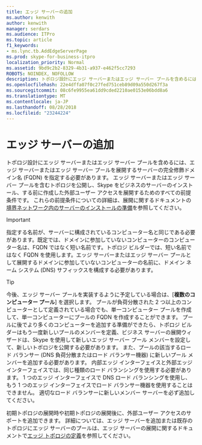 ```yaml
---
title: エッジ サーバーの追加
ms.author: kenwith
author: kenwith
manager: serdars
ms.audience: ITPro
ms.topic: article
f1_keywords:
- ms.lync.tb.AddEdgeServerPage
ms.prod: skype-for-business-itpro
localization_priority: Normal
ms.assetid: 9bd9c2b2-8329-4b31-a937-e462f5cc7293
ROBOTS: NOINDEX, NOFOLLOW
description: トポロジ設計にエッジ サーバーまたはエッジ サーバー プールを含めるには、エッジ サーバーまたはエッジ サーバー プールを展開するサーバーの完全修飾ドメイン名 (FQDN) を指定する必要があります。 エッジ サーバーまたはエッジ サーバー プールを含むトポロジを公開し、Skype をビジネスのサーバーのインストール、する前に作成した外部ユーザー アクセスを展開するためのすべての前提条件です。 これらの前提条件についての詳細は、展開に関するドキュメントの境界ネットワーク内のサーバーのインストールの準備を参照してください。
ms.openlocfilehash: 22e4dffa07f0c27fed751ceb89d09a550d267f3a
ms.sourcegitcommit: 08c6fe9955ea61dd9cded2210ae0153e06bdd8a6
ms.translationtype: MT
ms.contentlocale: ja-JP
ms.lasthandoff: 08/28/2018
ms.locfileid: "23244224"
---
```

# <a name="add-edge-server"></a>エッジ サーバーの追加

トポロジ設計にエッジ サーバーまたはエッジ サーバー プールを含めるには、エッジ サーバーまたはエッジ サーバー プールを展開するサーバーの完全修飾ドメイン名 (FQDN) を指定する必要があります。 エッジ サーバーまたはエッジ サーバー プールを含むトポロジを公開し、Skype をビジネスのサーバーのインストール、する前に作成した外部ユーザー アクセスを展開するためのすべての前提条件です。 これらの前提条件についての詳細は、展開に関するドキュメントの[境界ネットワーク内のサーバーのインストールの準備](https://technet.microsoft.com/library/5e6c457a-f964-4ef7-a709-97abda9c673a.aspx)を参照してください。

> [!IMPORTANT]
> 指定する名前が、サーバーに構成されているコンピューター名と同じである必要があります。既定では、ドメインに参加していないコンピューターのコンピューター名は、FQDN ではなく短い名前です。トポロジ ビルダーでは、短い名前ではなく FQDN を使用します。エッジ サーバーまたはエッジ サーバー プールとして展開するドメインに参加していないコンピューターの名前に、ドメイン ネーム システム (DNS) サフィックスを構成する必要があります。

> [!TIP]
> 今後、エッジ サーバー プールを実装するように予定している場合は、[**複数のコンピューター プール**] を選択します。 プールが負荷分散された 2 つ以上のコンピューターとして定義されている場合でも、単一コンピューター プールを作成して、単一コンピューターにプールの FQDN を作成することができます。 プールに後でより多くのコンピューターを追加する準備ができたら、トポロジ ビルダーはもう一度新しいプールのメンバーを定義、ビジネス サーバーの展開ウィザードは、Skype を使用して新しいエッジ サーバー プール メンバーを設定して、新しいトポロジを公開する必要があります。 また、プールの該当するロード バランサー (DNS 負荷分散またはロード バランサー機器) に新しいプール メンバーを追加する必要があります。 内部エッジ インターフェイスと外部エッジ インターフェイスでは、同じ種類のロード バランシングを使用する必要があります。 1 つのエッジ インターフェイスで DNS ロード バランシングを使用し、もう 1 つのエッジ インターフェイスでロード バランサー機器を使用することはできません。 適切なロード バランサーに新しいメンバー サーバーを必ず追加してください。

初期トポロジの展開時や初期トポロジの展開後に、外部ユーザー アクセスのサポートを追加できます。 詳細については、エッジ サーバーを追加または既存のトポロジにエッジ サーバーのプールは、エッジ サーバーの展開に関するドキュメントで[エッジ トポロジの定義](https://technet.microsoft.com/library/787b23f1-8fa0-4c37-abf2-c516c5dd66f0.aspx)を参照してください。


